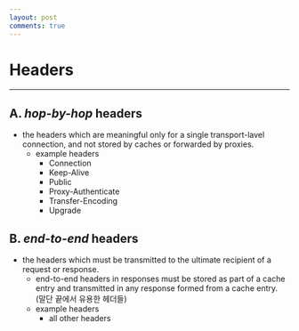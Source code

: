 ```yaml
---
layout: post
comments: true
---
```


# Headers

---

## A. *hop-by-hop* headers

- the headers which are meaningful only for a single transport-lavel connection, and not stored by caches or forwarded by proxies.
    - example headers
        - Connection
        - Keep-Alive
        - Public
        - Proxy-Authenticate
        - Transfer-Encoding
        - Upgrade

## B. *end-to-end* headers

- the headers which must be transmitted to the ultimate recipient of a request or response.
    - end-to-end headers in responses must be stored as part of a cache entry and transmitted in any
      response formed from a cache entry. (말단 끝에서 유용한 헤더들)
    - example headers
        - all other headers


